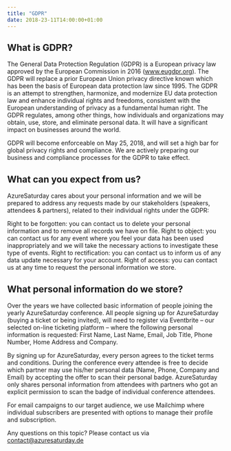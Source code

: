 ```yaml
---
title: "GDPR"
date: 2018-23-11T14:00:00+01:00
---
```


## What is GDPR?

The General Data Protection Regulation (GDPR) is a European privacy law approved by the European Commission in 2016 (www.eugdpr.org). The GDPR will replace a prior European Union privacy directive known which has been the basis of European data protection law since 1995. The GDPR is an attempt to strengthen, harmonize, and modernize EU data protection law and enhance individual rights and freedoms, consistent with the European understanding of privacy as a fundamental human right. The GDPR regulates, among other things, how individuals and organizations may obtain, use, store, and eliminate personal data. It will have a significant impact on businesses around the world.

GDPR will become enforceable on May 25, 2018, and will set a high bar for global privacy rights and compliance. We are actively preparing our business and compliance processes for the GDPR to take effect.

## What can you expect from us?

AzureSaturday cares about your personal information and we will be prepared to address any requests made by our stakeholders (speakers, attendees & partners), related to their individual rights under the GDPR:

 Right to be forgotten: you can contact us to delete your personal information and to remove all records we have on file.
 Right to object: you can contact us for any event where you feel your data has been used inappropriately and we will take the necessary actions to investigate these type of events.
 Right to rectification: you can contact us to inform us of any data update necessary for your account.
 Right of access: you can contact us at any time to request the personal information we store.

## What personal information do we store?

Over the years we have collected basic information of people joining the yearly AzureSaturday conference. All people signing up for AzureSaturday (buying a ticket or being invited), will need to register via Eventbrite – our selected on-line ticketing platform – where the following personal information is requested: First Name, Last Name, Email, Job Title, Phone Number, Home Address and Company.

By signing up for AzureSaturday, every person agrees to the ticket terms and conditions. During the conference every attendee is free to decide which partner may use his/her personal data (Name, Phone, Company and Email) by accepting the offer to scan their personal badge. AzureSaturday only shares personal information from attendees with partners who got an explicit permission to scan the badge of individual conference attendees.

For email campaigns to our target audience, we use Mailchimp where individual subscribers are presented with options to manage their profile and subscription.

Any questions on this topic? Please contact us via contact@azuresaturday.de